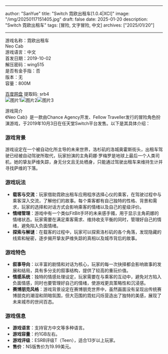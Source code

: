 
---
author: "SanYue"
title: "Switch 霓欧出租车[1.0.4|XCI]"
image: "/img/20250117151405.jpg"
draft: false
date: 2025-01-20
description: "Switch 霓欧出租车"
tags: [冒险, 文字冒险, 中文]
archives: ["2025/01/20"]

---

游戏名称：霓欧出租车   
Neo Cab    
游戏语言：中文  
首发日期：2019-10-02  
解压密码：wing515  
是否有金手指：否  
版本：无   
容量：800M

[百度网盘](https://pan.baidu.com/s/1mId4uVMKfP6eUHmKzqJKYQ) 提取码: srb4  
![图片1](/img/046093.jpg)![图片2](/img/db14a3.jpg)![图片3](/img/d54c2a.jpg)  

游戏简介  
《Neo Cab》是一款由Chance Agency开发、Fellow Traveller发行的冒险角色扮演游戏，于2019年10月3日在任天堂Switch平台发售。以下是其具体介绍：

### 游戏背景
游戏设定在一个被自动化所主导的未来世界，洛杉矶的洛城奥霍斯街头，出租车驾驶已经被自动驾驶所取代，玩家扮演的主角莉娜·罗梅罗是地球上最后一个人类司机，她的挚友萨维失踪，身无分文且无处栖身，只能通过驾驶出租车来维持生计并寻找萨维的下落。

### 游戏玩法
- **载客与交流**：玩家借助霓欧出租车应用程序选择心仪的乘客，在驾驶过程中与乘客深入交流，了解他们的故事。每个乘客都有自己独特的性格、背景和需求，玩家的选择和对话方式会影响乘客的情绪以及自己的星级评价。
- **情绪管理**：游戏中有一个类似FitBit手环的未来感手镯，用于显示主角莉娜的情绪状态。玩家需要在满足乘客需求、维持收支平衡的同时，管理好自己的情绪，避免陷入负面情绪。
- **探索与解谜**：在载客的过程中，玩家可以探索洛杉矶的各个角落，发现隐藏的线索和秘密，逐步揭开挚友萨维失踪的真相以及城市背后的故事。

### 游戏特色
- **叙事导向**：以丰富的剧情和对话为核心，玩家的每一次抉择都会影响故事的发展和结局，具有多分支的叙事结构，提供了较高的重玩价值。
- **情感系统**：独特的情感处理设定，玩家需要在与乘客的互动中，避免对方陷入负面情感，同时也要管理好自己的情绪，使游戏更具策略性和沉浸感。
- **赛博朋克风格**：游戏背景设定在赛博朋克世界中，虽然画面没有呈现出传统赛博朋克的潮湿和阴暗氛围，但大范围的霓虹闪烁营造出了独特的美感，展现了未来城市的世间百态。

### 游戏信息
- **游戏语言**：支持官方中文等多种语言。
- **游戏容量**：约1GB左右。
- **游戏评级**：ESRB评级T（Teen），适合13岁以上玩家。
- **售价**：NS版售价为19.99美元。

